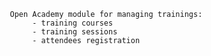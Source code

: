        Open Academy module for managing trainings:
            - training courses
            - training sessions
            - attendees registration

